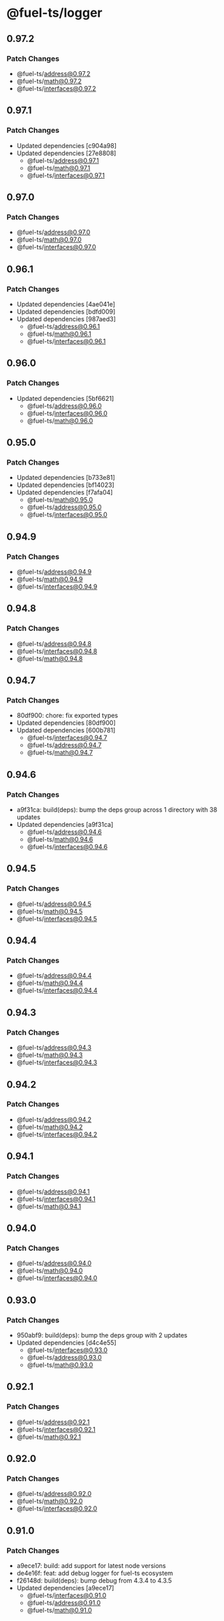 # @fuel-ts/logger

## 0.97.2

### Patch Changes

- @fuel-ts/address@0.97.2
- @fuel-ts/math@0.97.2
- @fuel-ts/interfaces@0.97.2

## 0.97.1

### Patch Changes

- Updated dependencies [c904a98]
- Updated dependencies [27e8808]
  - @fuel-ts/address@0.97.1
  - @fuel-ts/math@0.97.1
  - @fuel-ts/interfaces@0.97.1

## 0.97.0

### Patch Changes

- @fuel-ts/address@0.97.0
- @fuel-ts/math@0.97.0
- @fuel-ts/interfaces@0.97.0

## 0.96.1

### Patch Changes

- Updated dependencies [4ae041e]
- Updated dependencies [bdfd009]
- Updated dependencies [987aed3]
  - @fuel-ts/address@0.96.1
  - @fuel-ts/math@0.96.1
  - @fuel-ts/interfaces@0.96.1

## 0.96.0

### Patch Changes

- Updated dependencies [5bf6621]
  - @fuel-ts/address@0.96.0
  - @fuel-ts/interfaces@0.96.0
  - @fuel-ts/math@0.96.0

## 0.95.0

### Patch Changes

- Updated dependencies [b733e81]
- Updated dependencies [bf14023]
- Updated dependencies [f7afa04]
  - @fuel-ts/math@0.95.0
  - @fuel-ts/address@0.95.0
  - @fuel-ts/interfaces@0.95.0

## 0.94.9

### Patch Changes

- @fuel-ts/address@0.94.9
- @fuel-ts/math@0.94.9
- @fuel-ts/interfaces@0.94.9

## 0.94.8

### Patch Changes

- @fuel-ts/address@0.94.8
- @fuel-ts/interfaces@0.94.8
- @fuel-ts/math@0.94.8

## 0.94.7

### Patch Changes

- 80df900: chore: fix exported types
- Updated dependencies [80df900]
- Updated dependencies [600b781]
  - @fuel-ts/interfaces@0.94.7
  - @fuel-ts/address@0.94.7
  - @fuel-ts/math@0.94.7

## 0.94.6

### Patch Changes

- a9f31ca: build(deps): bump the deps group across 1 directory with 38 updates
- Updated dependencies [a9f31ca]
  - @fuel-ts/address@0.94.6
  - @fuel-ts/math@0.94.6
  - @fuel-ts/interfaces@0.94.6

## 0.94.5

### Patch Changes

- @fuel-ts/address@0.94.5
- @fuel-ts/math@0.94.5
- @fuel-ts/interfaces@0.94.5

## 0.94.4

### Patch Changes

- @fuel-ts/address@0.94.4
- @fuel-ts/math@0.94.4
- @fuel-ts/interfaces@0.94.4

## 0.94.3

### Patch Changes

- @fuel-ts/address@0.94.3
- @fuel-ts/math@0.94.3
- @fuel-ts/interfaces@0.94.3

## 0.94.2

### Patch Changes

- @fuel-ts/address@0.94.2
- @fuel-ts/math@0.94.2
- @fuel-ts/interfaces@0.94.2

## 0.94.1

### Patch Changes

- @fuel-ts/address@0.94.1
- @fuel-ts/interfaces@0.94.1
- @fuel-ts/math@0.94.1

## 0.94.0

### Patch Changes

- @fuel-ts/address@0.94.0
- @fuel-ts/math@0.94.0
- @fuel-ts/interfaces@0.94.0

## 0.93.0

### Patch Changes

- 950abf9: build(deps): bump the deps group with 2 updates
- Updated dependencies [d4c4e55]
  - @fuel-ts/interfaces@0.93.0
  - @fuel-ts/address@0.93.0
  - @fuel-ts/math@0.93.0

## 0.92.1

### Patch Changes

- @fuel-ts/address@0.92.1
- @fuel-ts/interfaces@0.92.1
- @fuel-ts/math@0.92.1

## 0.92.0

### Patch Changes

- @fuel-ts/address@0.92.0
- @fuel-ts/math@0.92.0
- @fuel-ts/interfaces@0.92.0

## 0.91.0

### Patch Changes

- a9ece17: build: add support for latest node versions
- de4e16f: feat: add debug logger for fuel-ts ecosystem
- f26148d: build(deps): bump debug from 4.3.4 to 4.3.5
- Updated dependencies [a9ece17]
  - @fuel-ts/interfaces@0.91.0
  - @fuel-ts/address@0.91.0
  - @fuel-ts/math@0.91.0
